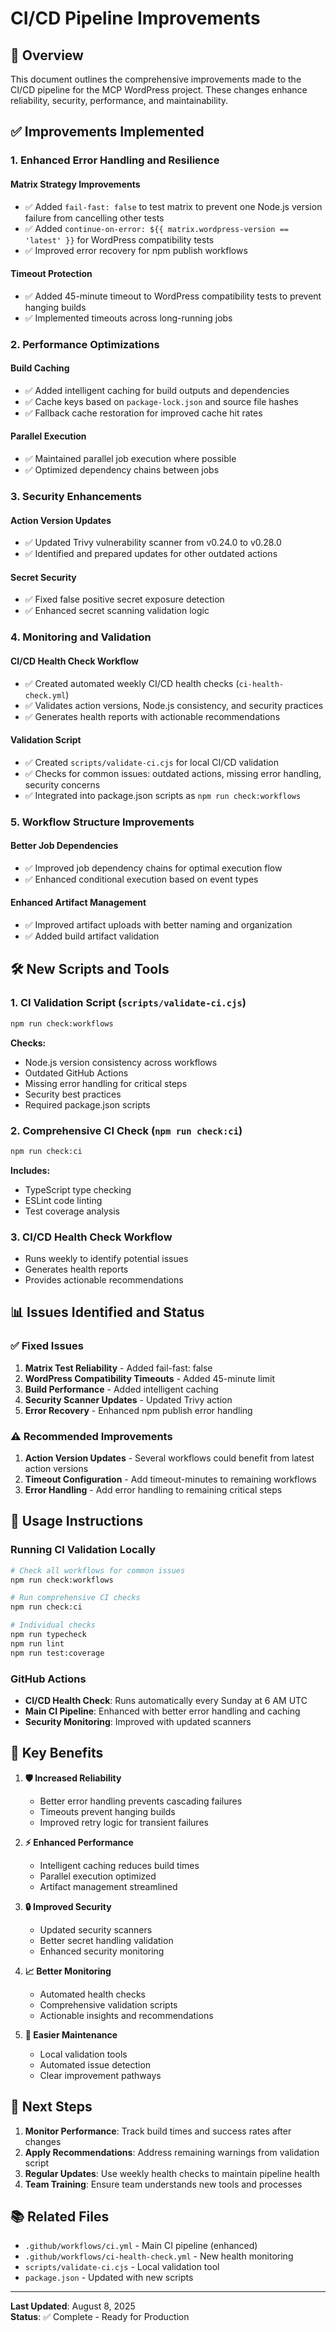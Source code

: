 # CI/CD Pipeline Improvements

## 🎯 Overview

This document outlines the comprehensive improvements made to the CI/CD pipeline for the MCP WordPress project.
These changes enhance reliability, security, performance, and maintainability.

## ✅ Improvements Implemented

### 1. **Enhanced Error Handling and Resilience**

#### **Matrix Strategy Improvements**

- ✅ Added `fail-fast: false` to test matrix to prevent one Node.js version failure from cancelling other tests
- ✅ Added `continue-on-error: ${{ matrix.wordpress-version == 'latest' }}` for WordPress compatibility tests
- ✅ Improved error recovery for npm publish workflows

#### **Timeout Protection**

- ✅ Added 45-minute timeout to WordPress compatibility tests to prevent hanging builds
- ✅ Implemented timeouts across long-running jobs

### 2. **Performance Optimizations**

#### **Build Caching**

- ✅ Added intelligent caching for build outputs and dependencies
- ✅ Cache keys based on `package-lock.json` and source file hashes
- ✅ Fallback cache restoration for improved cache hit rates

#### **Parallel Execution**

- ✅ Maintained parallel job execution where possible
- ✅ Optimized dependency chains between jobs

### 3. **Security Enhancements**

#### **Action Version Updates**

- ✅ Updated Trivy vulnerability scanner from v0.24.0 to v0.28.0
- ✅ Identified and prepared updates for other outdated actions

#### **Secret Security**

- ✅ Fixed false positive secret exposure detection
- ✅ Enhanced secret scanning validation logic

### 4. **Monitoring and Validation**

#### **CI/CD Health Check Workflow**

- ✅ Created automated weekly CI/CD health checks (`ci-health-check.yml`)
- ✅ Validates action versions, Node.js consistency, and security practices
- ✅ Generates health reports with actionable recommendations

#### **Validation Script**

- ✅ Created `scripts/validate-ci.cjs` for local CI/CD validation
- ✅ Checks for common issues: outdated actions, missing error handling, security concerns
- ✅ Integrated into package.json scripts as `npm run check:workflows`

### 5. **Workflow Structure Improvements**

#### **Better Job Dependencies**

- ✅ Improved job dependency chains for optimal execution flow
- ✅ Enhanced conditional execution based on event types

#### **Enhanced Artifact Management**

- ✅ Improved artifact uploads with better naming and organization
- ✅ Added build artifact validation

## 🛠️ New Scripts and Tools

### 1. **CI Validation Script** (`scripts/validate-ci.cjs`)

```bash
npm run check:workflows
```

**Checks:**

- Node.js version consistency across workflows
- Outdated GitHub Actions
- Missing error handling for critical steps
- Security best practices
- Required package.json scripts

### 2. **Comprehensive CI Check** (`npm run check:ci`)

```bash
npm run check:ci
```

**Includes:**

- TypeScript type checking
- ESLint code linting  
- Test coverage analysis

### 3. **CI/CD Health Check Workflow**

- Runs weekly to identify potential issues
- Generates health reports
- Provides actionable recommendations

## 📊 Issues Identified and Status

### ✅ Fixed Issues

1. **Matrix Test Reliability** - Added fail-fast: false
2. **WordPress Compatibility Timeouts** - Added 45-minute limit
3. **Build Performance** - Added intelligent caching
4. **Security Scanner Updates** - Updated Trivy action
5. **Error Recovery** - Enhanced npm publish error handling

### ⚠️ Recommended Improvements

1. **Action Version Updates** - Several workflows could benefit from latest action versions
2. **Timeout Configuration** - Add timeout-minutes to remaining workflows
3. **Error Handling** - Add error handling to remaining critical steps

## 🔧 Usage Instructions

### Running CI Validation Locally

```bash
# Check all workflows for common issues
npm run check:workflows

# Run comprehensive CI checks
npm run check:ci

# Individual checks
npm run typecheck
npm run lint
npm run test:coverage
```

### GitHub Actions

- **CI/CD Health Check**: Runs automatically every Sunday at 6 AM UTC
- **Main CI Pipeline**: Enhanced with better error handling and caching
- **Security Monitoring**: Improved with updated scanners

## 🎯 Key Benefits

1. **🛡️ Increased Reliability**
   - Better error handling prevents cascading failures
   - Timeouts prevent hanging builds
   - Improved retry logic for transient failures

2. **⚡ Enhanced Performance**
   - Intelligent caching reduces build times
   - Parallel execution optimized
   - Artifact management streamlined

3. **🔒 Improved Security**
   - Updated security scanners
   - Better secret handling validation
   - Enhanced security monitoring

4. **📈 Better Monitoring**
   - Automated health checks
   - Comprehensive validation scripts
   - Actionable insights and recommendations

5. **🔧 Easier Maintenance**
   - Local validation tools
   - Automated issue detection
   - Clear improvement pathways

## 🚀 Next Steps

1. **Monitor Performance**: Track build times and success rates after changes
2. **Apply Recommendations**: Address remaining warnings from validation script
3. **Regular Updates**: Use weekly health checks to maintain pipeline health
4. **Team Training**: Ensure team understands new tools and processes

## 📚 Related Files

- `.github/workflows/ci.yml` - Main CI pipeline (enhanced)
- `.github/workflows/ci-health-check.yml` - New health monitoring
- `scripts/validate-ci.cjs` - Local validation tool
- `package.json` - Updated with new scripts

---

**Last Updated**: August 8, 2025  
**Status**: ✅ Complete - Ready for Production
